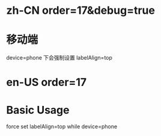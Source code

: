 # zh-CN order=17&debug=true

# 移动端

device=phone 下会强制设置 labelAlign=top

# en-US order=17

# Basic Usage

force set labelAlign=top while device=phone
